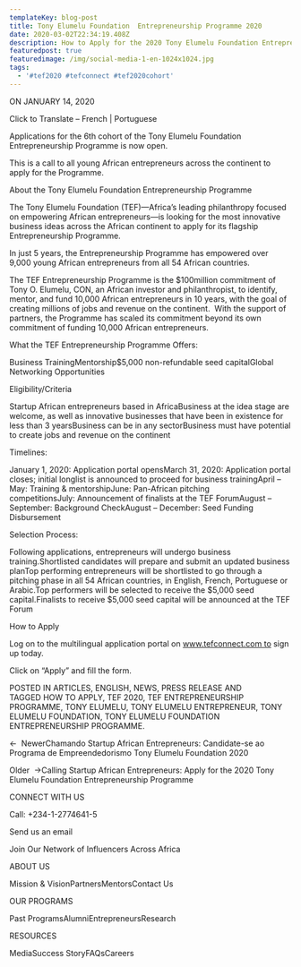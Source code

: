 ```yaml
---
templateKey: blog-post
title: Tony Elumelu Foundation  Entrepreneurship Programme 2020
date: 2020-03-02T22:34:19.408Z
description: How to Apply for the 2020 Tony Elumelu Foundation Entrepreneurship Programme
featuredpost: true
featuredimage: /img/social-media-1-en-1024x1024.jpg
tags:
  - '#tef2020 #tefconnect #tef2020cohort'
---
```

ON JANUARY 14, 2020

Click to Translate – French | Portuguese

Applications for the 6th cohort of the Tony Elumelu Foundation Entrepreneurship Programme is now open.

This is a call to all young African entrepreneurs across the continent to apply for the Programme.

About the Tony Elumelu Foundation Entrepreneurship Programme

The Tony Elumelu Foundation (TEF)—Africa’s leading philanthropy focused on empowering African entrepreneurs—is looking for the most innovative business ideas across the African continent to apply for its flagship Entrepreneurship Programme.

In just 5 years, the Entrepreneurship Programme has empowered over 9,000 young African entrepreneurs from all 54 African countries. 

The TEF Entrepreneurship Programme is the $100million commitment of Tony O. Elumelu, CON, an African investor and philanthropist, to identify, mentor, and fund 10,000 African entrepreneurs in 10 years, with the goal of creating millions of jobs and revenue on the continent.  With the support of partners, the Programme has scaled its commitment beyond its own commitment of funding 10,000 African entrepreneurs.

What the TEF Entrepreneurship Programme Offers:

Business TrainingMentorship$5,000 non-refundable seed capitalGlobal Networking Opportunities

Eligibility/Criteria

Startup African entrepreneurs based in AfricaBusiness at the idea stage are welcome, as well as innovative businesses that have been in existence for less than 3 yearsBusiness can be in any sectorBusiness must have potential to create jobs and revenue on the continent

Timelines:

January 1, 2020: Application portal opensMarch 31, 2020: Application portal closes; initial longlist is announced to proceed for business trainingApril – May: Training & mentorshipJune: Pan-African pitching competitionsJuly: Announcement of finalists at the TEF ForumAugust – September: Background CheckAugust – December: Seed Funding Disbursement

Selection Process:

Following applications, entrepreneurs will undergo business training.Shortlisted candidates will prepare and submit an updated business planTop performing entrepreneurs will be shortlisted to go through a pitching phase in all 54 African countries, in English, French, Portuguese or Arabic.Top performers will be selected to receive the $5,000 seed capital.Finalists to receive $5,000 seed capital will be announced at the TEF Forum

How to Apply

Log on to the multilingual application portal on www.tefconnect.com to sign up today.

Click on “Apply” and fill the form.

POSTED IN ARTICLES, ENGLISH, NEWS, PRESS RELEASE AND TAGGED HOW TO APPLY, TEF 2020, TEF ENTREPRENEURSHIP PROGRAMME, TONY ELUMELU, TONY ELUMELU ENTREPRENEUR, TONY ELUMELU FOUNDATION, TONY ELUMELU FOUNDATION ENTREPRENEURSHIP PROGRAMME.

←  NewerChamando Startup African Entrepreneurs: Candidate-se ao Programa de Empreendedorismo Tony Elumelu Foundation 2020

Older  →Calling Startup African Entrepreneurs: Apply for the 2020 Tony Elumelu Foundation Entrepreneurship Programme

CONNECT WITH US

Call: +234-1-2774641-5

Send us an email

Join Our Network of Influencers Across Africa

ABOUT US

Mission & VisionPartnersMentorsContact Us

OUR PROGRAMS

Past ProgramsAlumniEntrepreneursResearch

RESOURCES

MediaSuccess StoryFAQsCareers
